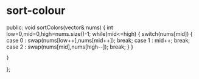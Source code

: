 # sort-colour
public:
    void sortColors(vector<int>& nums) {
         int low=0,mid=0,high=nums.size()-1;
       while(mid<=high)
       {
           switch(nums[mid])
           {
               case 0 :
                   swap(nums[low++],nums[mid++]);
                   break;
               case 1 :
                   mid++;
                   break;
               case 2 :
                   swap(nums[mid],nums[high--]);
                   break;
           }
       }


        
    }
};

